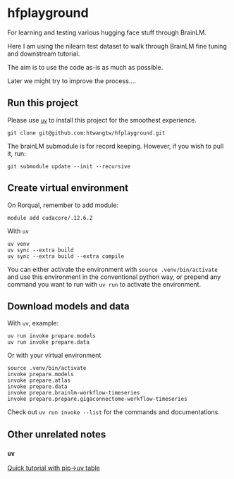 # hfplayground

For learning and testing various hugging face stuff through BrainLM.

Here I am using the nilearn test dataset to walk through BrainLM fine tuning and downstream tutorial.

The aim is to use the code as-is as much as possible.

Later we might try to improve the process....

## Run this project

Please use [`uv`](https://docs.astral.sh/uv/) to install this project for the smoothest experience.

```
git clone git@github.com:htwangtw/hfplayground.git
```

The brainLM submodule is for record keeping.
However, if you wish to pull it, run:

```
git submodule update --init --recursive
```

## Create virtual environment

On Rorqual, remember to add module:
```
module add cudacore/.12.6.2
```
With `uv`
```
uv venv
uv sync --extra build
uv sync --extra build --extra compile
```

You can either activate the environment with `source .venv/bin/activate` and use this environment in the conventional python way,
or prepend any command you want to run with `uv run` to activate the environment.


## Download models and data

With `uv`, example:
```
uv run invoke prepare.models
uv run invoke prepare.data
```

Or with your virtual environment
```
source .venv/bin/activate
invoke prepare.models
invoke prepare.atlas
invoke prepare.data
invoke prepare.brainlm-workflow-timeseries
invoke prepare.prepare.gigaconnectome-workflow-timeseries
```
Check out `uv run invoke --list` for the commands and documentations.

## Other unrelated notes

### `uv`

[Quick tutorial with pip->uv table](https://www.datacamp.com/tutorial/python-uv)
